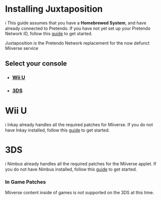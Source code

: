 # Installing Juxtaposition

<div class="tip">
	ℹ️ This guide assumes that you have a <b>Homebrewed System</b>, and have already connected to Pretendo. If you have not yet set up your Pretendo Network ID, follow this <a href="/docs/install" target="_blank">guide</a> to get started.
</div>

Juxtaposition is the Pretendo Network replacement for the now defunct Miiverse service

## Select your console

- ### [Wii U](#wii-u)
- ### [3DS](#3ds-1)

# Wii U

<div class="tip">
  ℹ️ Inkay already handles all the required patches for Miiverse. If you do not have Inkay installed, follow this <a href="/docs/install/wiiu" target="_blank">guide</a> to get started.
</div>


# 3DS

<div class="tip">
  ℹ️ Nimbus already handles all the required patches for the Miiverse applet. If you do not have Nimbus installed, follow this <a href="/docs/install/3ds" target="_blank">guide</a> to get started.
</div>

### In Game Patches

Miiverse content inside of games is not supported on the 3DS at this time.
